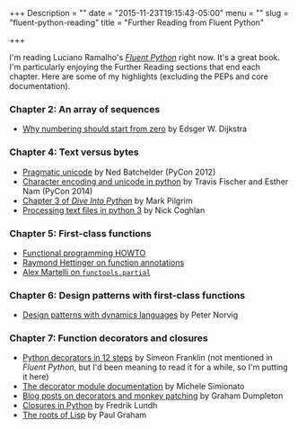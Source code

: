 +++
Description = ""
date = "2015-11-23T19:15:43-05:00"
menu = ""
slug = "fluent-python-reading"
title = "Further Reading from Fluent Python"

+++

I'm reading Luciano Ramalho's [*Fluent
Python*](http://shop.oreilly.com/product/0636920032519.do) right now. It's a
great book. I'm particularly enjoying the Further Reading sections that end
each chapter. Here are some of my highlights (excluding the PEPs and core
documentation).

### Chapter 2: An array of sequences

 - [Why numbering should start from
   zero](https://www.cs.utexas.edu/users/EWD/transcriptions/EWD08xx/EWD831.html)
   by Edsger W. Dijkstra

### Chapter 4: Text versus bytes

 - [Pragmatic unicode](http://nedbatchelder.com/text/unipain.html) by Ned
    Batchelder (PyCon 2012)
 - [Character encoding and unicode in
   python](https://www.youtube.com/watch?v=Mx70n1dL534) by Travis Fischer and
   Esther Nam (PyCon 2014)
 - [Chapter 3 of *Dive Into
   Python*](http://www.diveintopython3.net/strings.html) by Mark Pilgrim 
 - [Processing text files in python
   3](http://python-notes.curiousefficiency.org/en/latest/python3/text_file_processing.html)
     by Nick Coghlan

### Chapter 5: First-class functions

 - [Functional programming
    HOWTO](https://docs.python.org/3/howto/functional.html)
 - [Raymond Hettinger on function
   annotations](http://stackoverflow.com/questions/3038033/what-are-good-uses-for-python3s-function-annotations/7811344#7811344)
 - [Alex Martelli on
     `functools.partial`](http://stackoverflow.com/questions/3252228/python-why-is-functools-partial-necessary/3252425#3252425)

### Chapter 6: Design patterns with first-class functions

 - [Design patterns with dynamics languages](http://norvig.com/design-patterns/) by Peter Norvig

### Chapter 7: Function decorators and closures

 - [Python decorators in 12
   steps](http://simeonfranklin.com/blog/2012/jul/1/python-decorators-in-12-steps/)
   by Simeon Franklin (not mentioned in *Fluent Python*, but I'd been meaning
   to read it for a while, so I'm putting it here)
 - [The decorator module
   documentation](http://pythonhosted.org/decorator/documentation.html) by
   Michele Simionato
 - [Blog posts on decorators and monkey
   patching](https://github.com/GrahamDumpleton/wrapt/tree/master/blog) by
   Graham Dumpleton
 - [Closures in Python](http://effbot.org/zone/closure.htm) by Fredrik Lundh
 - [The roots of Lisp](http://www.paulgraham.com/rootsoflisp.html) by Paul
   Graham
